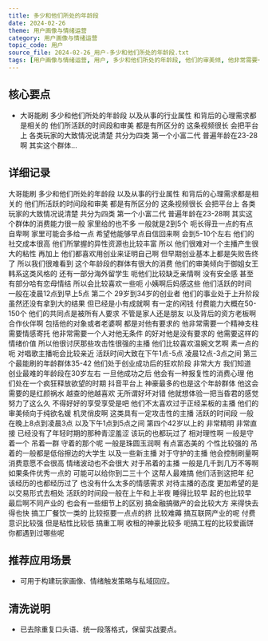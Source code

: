 ```yaml
---
title: 多少和他们所处的年龄段
date: 2024-02-26
theme: 用户画像与情绪运营
category: 用户画像与情绪运营
topic_code: 用户
source_file: 2024-02-26_用户-多少和他们所处的年龄段.txt
tags: [用户画像与情绪运营, 用户, 多少和他们所处的年龄段, 他们的审美倾, 他非常需要一, 点之间, 活跃的时间段, 大哥能刷]
---
```


## 核心要点
- 大哥能刷 多少和他们所处的年龄段 以及从事的行业属性 和背后的心理需求都是相关的 他们所活跃的时间段和审美 都是有所区分的 这条视频很长 会把平台上 各类玩家的大致情况说清楚 共分为四类 第一个小富二代 普遍年龄在23-28啊 其实这个群体…

## 详细记录

大哥能刷 多少和他们所处的年龄段 以及从事的行业属性 和背后的心理需求都是相关的 他们所活跃的时间段和审美 都是有所区分的 这条视频很长 会把平台上 各类玩家的大致情况说清楚 共分为四类 第一个小富二代 普遍年龄在23-28啊 其实这个群体的消费能力很一般 家里给的也不多 一般就是2到5个 呃长得丑一点的有点自卑啊 家里可能会多给一点 希望他能够早点自信回来啊 会到5-10个左右 他们的社交成本很高 他们所掌握的异性资源也比较丰富 所以 他们很难对一个主播产生很大的粘性 再加上 他们都喜欢用创业来证明自己啊 但早期创业基本上都是失败告终了 所以我们很难看到 这个年龄段的群体有很大的消费 他们的审美倾向于御姐女王 韩系这类风格的 还有一部分海外留学生 呃他们比较缺乏亲情啊 没有安全感 甚至有部分哈有恋母情结 所以会比较喜欢一些呃 小姨啊后妈感这些 他们活跃的时间 一般在凌晨12点到早上5点 第二个 29岁到34岁的创业者 他们的事业处于上升阶段 虽然还没有拿到大的结果 但已经是小有成就啊 有一定的闲钱 付费能力大概在50-150个 他们的共同点是被所有人要求 不管是家人还是朋友 以及背后的资方老板啊 合作伙伴啊 包括他的对象或者老婆啊 都是对他有要求的 他非常需要一个精神支柱 需要情感寄托 他非常需要一个人对他无条件 的好对他是没有要求的 他需要这样的情绪价值 所以他很讨厌那些攻击性很强的主播 他们比较喜欢温婉文艺啊 素一点的呃 对唱歌主播呃会比较亲近 活跃时间大致在下午1点-5点 凌晨12点-3点之间 第三个最能刷的年龄群体35-42 他们处于创业成功后的狂欢阶段 非常大方 我们知道 创业最难的年龄段在30岁左右 一旦他成功之后 他会有一种报复性的消费心理 他们处在一个疯狂释放欲望的时期 抖音平台上 神豪最多的也是这个年龄群体 他这会需要的是红颜祸水 越查的他越喜欢 无所谓好坏对错 他就想体验一把当昏君的感觉 努力了这么久 不得好好的享受享受是吧 他们不太喜欢过于正经呆板的主播 他们的审美倾向于纯欲名媛 机灵俏皮啊 这类具有一定攻击性的主播 活跃的时间段 一般在晚上8点到凌晨3点 以及下午1点到5点之间 第四个42岁以上的 非常精明 非常直接 已经没有了年轻时期的那种青涩羞涩 该玩的也都玩过了 相对理性啊 一般是守着一个 吊着一群 守着的那个呢 一般是珠圆玉润啊 有点富态美的 个性比较强的 吊着的一般都是低俗擦边的大学生 以及一些新主播 对于守护的主播 他会控制刷量啊 消费意愿不会很高 情绪波动也不会很大 对于吊着的主播 一般是几千到几万不等啊 如果条件优秀一点的 可能可以给你到二三十个 这帮人最难搞 他们活到这把年 纪该经历的也都经历过了 也没有什么太多的情感需求 对待主播的态度 更加希望的是以交易形式去相处 活跃的时间段一般在上午和上半夜 睡得比较早 起的也比较早 最后啊不同产业的 也会有一些细节上的区别 搞金融搞徽产的会比较大方 来得快去得也快 搞工厂餐饮一类的 比较抠要一点点的挤 比较难薅 搞互联网产业的呢 付费意识比较强 但是粘性比较低 搞重工啊 收租的神豪比较多 呃搞工程的比较爱画饼 你都遇到过哪些呢

## 推荐应用场景
- 可用于构建玩家画像、情绪触发策略与私域回应。

## 清洗说明
- 已去除重复口头语、统一段落格式，保留实战要点。